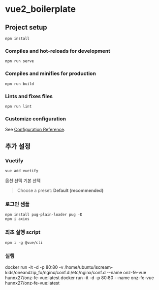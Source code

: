 # vue2_boilerplate

## Project setup
```
npm install
```

### Compiles and hot-reloads for development
```
npm run serve
```

### Compiles and minifies for production
```
npm run build
```

### Lints and fixes files
```
npm run lint
```

### Customize configuration
See [Configuration Reference](https://cli.vuejs.org/config/).


## 추가 설정

### Vuetify
```
vue add vuetify
```
옵션 선택 기본 선택
>Choose a preset: **Default (recommended)**


### 로그인 샘플
```
npm install pug-plain-loader pug -D
npm i axios
```

### 최초 실행 script
```
npm i -g @vue/cli
```

### 실행
docker run -it -d -p 80:80 -v /home/ubuntu/iscream-kids/oneandzip_fo/nginx/conf.d:/etc/nginx/conf.d --name onz-fe-vue hunnx27/onz-fe-vue:latest
docker run -it -d -p 80:80 --name onz-fe-vue hunnx27/onz-fe-vue:latest